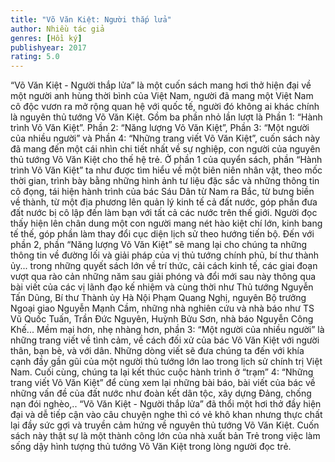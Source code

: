 ```yaml
---
title: "Võ Văn Kiệt: Người thắp lửa"
author: Nhiều tác giả
genres: [Hồi ký]
publishyear: 2017
rating: 5.0
---
```


“Võ Văn Kiệt - Người thắp lửa” là một cuốn sách mang hơi thở hiện đại về một người anh hùng thời bình của Việt Nam, người đã mang một Việt Nam cô độc vươn ra mở rộng quan hệ với quốc tế, người đó không ai khác chính là nguyên thủ tướng Võ Văn Kiệt. Gồm ba phần nhỏ lần lượt là Phần 1: “Hành trình Võ Văn Kiệt”. Phần 2: “Năng lượng Võ Văn Kiệt”, Phần 3: “Một người của nhiều người” và Phần 4: “Những trang viết Võ Văn Kiệt”, cuốn sách này đã mang đến một cái nhìn chi tiết nhất về sự nghiệp, con người của nguyên thủ tướng Võ Văn Kiệt cho thế hệ trẻ.
Ở phần 1 của quyển sách, phần “Hành trình Võ Văn Kiệt” ta như được tìm hiểu về một biên niên nhân vật, theo mốc thời gian, trình bày bằng những hình ảnh tư liệu đặc sắc và những thông tin cô đọng, tái hiện hành trình của bác Sáu Dân từ Nam ra Bắc, từ bưng biền về thành, từ một địa phương lên quản lý kinh tế cả đất nước, góp phần đưa đất nước bị cô lập đến làm bạn với tất cả các nước trên thế giới. Người đọc thấy hiện lên chân dung một con người mang nét hào kiệt chí lớn, kinh bang tế thế, góp phần làm thay đổi cục diện lịch sử theo hướng tiến bộ. 
Đến với phần 2, phần “Năng lượng Võ Văn Kiệt” sẽ mang lại cho chúng ta những thông tin về đường lối và giải pháp của vị thủ tướng chính phủ, bí thư thành ủy... trong những quyết sách lớn về trí thức, cải cách kinh tế, các giai đoạn vượt qua  rào cản những năm sau giải phóng và đổi mới sau này thông qua bài viết của các vị lãnh đạo kế nhiệm và cùng thời như Thủ tướng Nguyễn Tấn Dũng, Bí thư Thành ủy Hà Nội Phạm Quang Nghị, nguyên Bộ trưởng Ngoại giao Nguyễn Mạnh Cầm, những nhà nghiên cứu và nhà báo như TS Vũ Quốc Tuấn, Trần Đức Nguyên, Huỳnh Bửu Sơn, nhà báo Nguyễn Công Khế...
Mềm mại hơn, nhẹ nhàng hơn, phần 3: “Một người của nhiều người” là những trang viết về tình cảm, về cách đối xử của bác Võ Văn Kiệt với người thân, bạn bè, và với dân. Những dòng viết sẽ đưa chúng ta đến với khía cạnh đầy gần gũi của một người thủ tướng lớn lao trong lịch sử chính trị Việt Nam. 
Cuối cùng, chúng ta lại kết thúc cuộc hành trình ở “trạm” 4: “Những trang viết Võ Văn Kiệt” để cùng xem lại những bài báo, bài viết của bác về những vấn đề của đất nước như đoàn kết dân tộc, xây dựng Đảng, chống nạn đói nghèo,..
“Võ Văn Kiệt - Người thắp lửa” đã thổi một hơi thở đầy hiện đại và dễ tiếp cận vào câu chuyện nghe thì có vẻ khô khan nhưng thực chất lại đầy sức gợi và truyền cảm hứng về nguyên thủ tướng Võ Văn Kiệt. Cuốn sách này thật sự là một thành công lớn của nhà xuất bản Trẻ trong việc làm sống dậy hình tượng thủ tướng Võ Văn Kiệt trong lòng người đọc trẻ.
